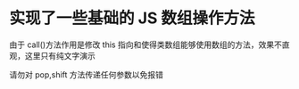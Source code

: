 # 实现了一些基础的 JS 数组操作方法

由于 call()方法作用是修改 this 指向和使得类数组能够使用数组的方法，效果不直观，这里只有纯文字演示

请勿对 pop,shift 方法传递任何参数以免报错
